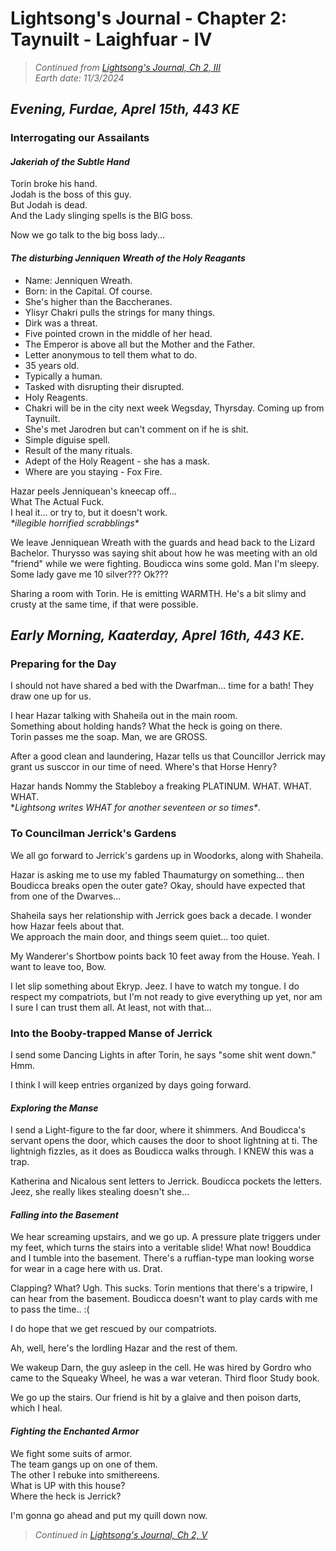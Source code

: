 # Lightsong's Journal - Chapter 2: Taynuilt - Laighfuar - IV

> _Continued from [Lightsong's Journal, Ch 2, III](Journal-2-III.md)_  
> _Earth date: 11/3/2024_  

## _Evening, Furdae, Aprel 15th, 443 KE_

### Interrogating our Assailants

#### _Jakeriah of the Subtle Hand_
Torin broke his hand.  
Jodah is the boss of this guy.  
But Jodah is dead.  
And the Lady slinging spells is the BIG boss. 

Now we go talk to the big boss lady...

#### _The disturbing Jenniquen Wreath of the Holy Reagants_

- Name: Jenniquen Wreath.
- Born: in the Capital. Of course.
- She's higher than the Baccheranes.
- Ylisyr Chakri pulls the strings for many things.
- Dirk was a threat.
- Five pointed crown in the middle of her head.
- The Emperor is above all but the Mother and the Father.
- Letter anonymous to tell them what to do.
- 35 years old. 
- Typically a human.
- Tasked with disrupting their disrupted.
- Holy Reagents.
- Chakri will be in the city next week Wegsday, Thyrsday. Coming up from Taynuilt.
- She's met Jarodren but can't comment on if he is shit.
- Simple diguise spell.
- Result of the many rituals. 
- Adept of the Holy Reagent - she has a mask.
- Where are you staying - Fox Fire.

Hazar peels Jenniquean's kneecap off...  
What The Actual Fuck.  
I heal it... or try to, but it doesn't work.  
*\*illegible horrified scrabblings\**

We leave Jenniquean Wreath with the guards and head back to the Lizard Bachelor.
Thurysso was saying shit about how he was meeting with an old "friend" while we were fighting.
Boudicca wins some gold. Man I'm sleepy. Some lady gave me 10 silver??? Ok???

Sharing a room with Torin. He is emitting WARMTH. He's a bit slimy and crusty at the same time, if that were possible.

## _Early Morning, Kaaterday, Aprel 16th, 443 KE._

### Preparing for the Day
I should not have shared a bed with the Dwarfman... time for a bath!
They draw one up for us.

I hear Hazar talking with Shaheila out in the main room.  
Something about holding hands? What the heck is going on there.  
Torin passes me the soap. Man, we are GROSS.

After a good clean and laundering, Hazar tells us that Councillor Jerrick may grant us susccor in our time of need.
Where's that Horse Henry?

Hazar hands Nommy the Stableboy a freaking PLATINUM. WHAT. WHAT. WHAT.   
\**Lightsong writes WHAT for another seventeen or so times\**.

### To Councilman Jerrick's Gardens
We all go forward to Jerrick's gardens up in Woodorks, along with Shaheila.

Hazar is asking me to use my fabled Thaumaturgy on something... then Boudicca breaks open the outer gate? Okay, should have expected that from one of the Dwarves...

Shaheila says her relationship with Jerrick goes back a decade. I wonder how Hazar feels about that.  
We approach the main door, and things seem quiet... too quiet.

My Wanderer's Shortbow points back 10 feet away from the House.  Yeah. I want to leave too, Bow.

I let slip something about Ekryp. Jeez. I have to watch my tongue. I do respect my compatriots, but I'm not ready to give everything up yet, nor am I sure I can trust them all. At least, not with that...

### Into the Booby-trapped Manse of Jerrick
I send some Dancing Lights in after Torin, he says "some shit went down."
Hmm. 

I think I will keep entries organized by days going forward.

#### _Exploring the Manse_
I send a Light-figure to the far door, where it shimmers. 
And Boudicca's servant opens the door, which causes the door to shoot lightning at ti. The lightnigh fizzles, as it does as Boudicca walks through. I KNEW this was a trap.

Katherina and Nicalous sent letters to Jerrick. Boudicca pockets the letters. Jeez, she really likes stealing doesn't she...

#### _Falling into the Basement_
We hear screaming upstairs, and we go up. A pressure plate triggers under my feet, which turns the stairs into a veritable slide! What now! Bouddica and I tumble into the basement. There's a ruffian-type man looking worse for wear in a cage here with us. Drat. 

Clapping? What? Ugh. This sucks.
Torin mentions that there's a tripwire, I can hear from the basement. 
Boudicca doesn't want to play cards with me to pass the time.. :( 

I do hope that we get rescued by our compatriots.

Ah, well, here's the lordling Hazar and the rest of them.

We wakeup Darn, the guy asleep in the cell. He was hired by Gordro who came to the Squeaky Wheel, he was a war veteran. Third floor Study book.

We go up the stairs. Our friend is hit by a glaive and then poison darts, which I heal. 

#### ___Fighting the Enchanted Armor___
We fight some suits of armor.   
The team gangs up on one of them.   
The other I rebuke into smithereens.    
What is UP with this house?  
 Where the heck is Jerrick?

I'm gonna go ahead and put my quill down now.

> _Continued in [Lightsong's Journal, Ch 2, V](Journal-2-V.md)_